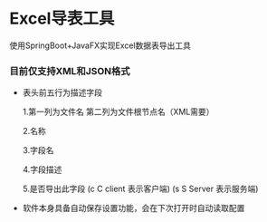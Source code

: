 # Excel导表工具

使用SpringBoot+JavaFX实现Excel数据表导出工具

### 目前仅支持XML和JSON格式

* 表头前五行为描述字段

    1.第一列为文件名 第二列为文件根节点名（XML需要）

    2.名称

    3.字段名

    4.字段描述

    5.是否导出此字段 (c C client 表示客户端) (s S Server 表示服务端)

* 软件本身具备自动保存设置功能，会在下次打开时自动读取配置